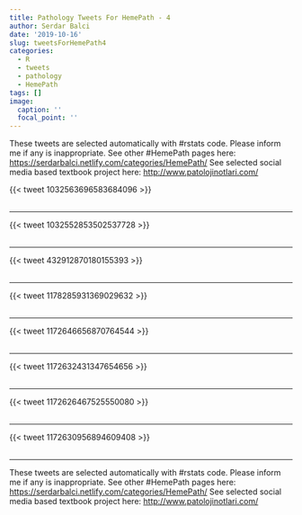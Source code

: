 ```yaml
---
title: Pathology Tweets For HemePath - 4
author: Serdar Balci
date: '2019-10-16'
slug: tweetsForHemePath4
categories:
  - R
  - tweets
  - pathology
  - HemePath
tags: []
image:
  caption: ''
  focal_point: ''
---
```



These tweets are selected automatically with #rstats code. Please inform me if any is inappropriate.
See other #HemePath pages here: https://serdarbalci.netlify.com/categories/HemePath/ 
See selected social media based textbook project here: http://www.patolojinotlari.com/

{{< tweet 1032563696583684096 >}}
<br>
<br>
<hr>
{{< tweet 1032552853502537728 >}}
<br>
<br>
<hr>
{{< tweet 432912870180155393 >}}
<br>
<br>
<hr>
{{< tweet 1178285931369029632 >}}
<br>
<br>
<hr>
{{< tweet 1172646656870764544 >}}
<br>
<br>
<hr>
{{< tweet 1172632431347654656 >}}
<br>
<br>
<hr>
{{< tweet 1172626467525550080 >}}
<br>
<br>
<hr>
{{< tweet 1172630956894609408 >}}
<br>
<br>
<hr>


These tweets are selected automatically with #rstats code. Please inform me if any is inappropriate.
See other #HemePath pages here: https://serdarbalci.netlify.com/categories/HemePath/ 
See selected social media based textbook project here: http://www.patolojinotlari.com/
